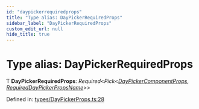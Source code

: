 ```yaml
---
id: "daypickerrequiredprops"
title: "Type alias: DayPickerRequiredProps"
sidebar_label: "DayPickerRequiredProps"
custom_edit_url: null
hide_title: true
---
```


# Type alias: DayPickerRequiredProps

Ƭ **DayPickerRequiredProps**: *Required*<*Pick*<[*DayPickerComponentProps*](../interfaces/daypickercomponentprops.md), [*RequiredDayPickerPropsName*](requireddaypickerpropsname.md)\>\>

Defined in: [types/DayPickerProps.ts:28](https://github.com/gpbl/react-day-picker/blob/7a46f8df/packages/react-day-picker/src/types/DayPickerProps.ts#L28)
